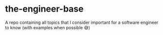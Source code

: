 # the-engineer-base
A repo containing all topics that I consider important for a software engineer to know (with examples when possible 😅)
